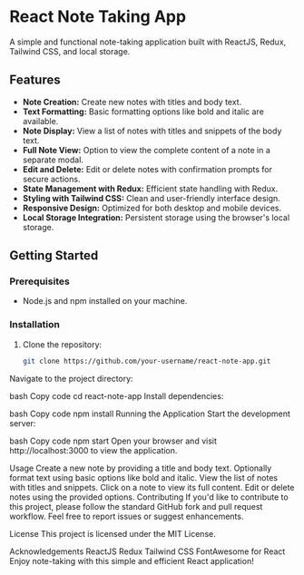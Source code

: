 # React Note Taking App

A simple and functional note-taking application built with ReactJS, Redux, Tailwind CSS, and local storage.

## Features

- **Note Creation:** Create new notes with titles and body text.
- **Text Formatting:** Basic formatting options like bold and italic are available.
- **Note Display:** View a list of notes with titles and snippets of the body text.
- **Full Note View:** Option to view the complete content of a note in a separate modal.
- **Edit and Delete:** Edit or delete notes with confirmation prompts for secure actions.
- **State Management with Redux:** Efficient state handling with Redux.
- **Styling with Tailwind CSS:** Clean and user-friendly interface design.
- **Responsive Design:** Optimized for both desktop and mobile devices.
- **Local Storage Integration:** Persistent storage using the browser's local storage.

## Getting Started

### Prerequisites

- Node.js and npm installed on your machine.

### Installation

1. Clone the repository:

   ```bash
   git clone https://github.com/your-username/react-note-app.git
Navigate to the project directory:

bash
Copy code
cd react-note-app
Install dependencies:

bash
Copy code
npm install
Running the Application
Start the development server:

bash
Copy code
npm start
Open your browser and visit http://localhost:3000 to view the application.

Usage
Create a new note by providing a title and body text.
Optionally format text using basic options like bold and italic.
View the list of notes with titles and snippets.
Click on a note to view its full content.
Edit or delete notes using the provided options.
Contributing
If you'd like to contribute to this project, please follow the standard GitHub fork and pull request workflow. Feel free to report issues or suggest enhancements.

License
This project is licensed under the MIT License.

Acknowledgements
ReactJS
Redux
Tailwind CSS
FontAwesome for React
Enjoy note-taking with this simple and efficient React application!
